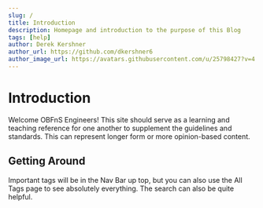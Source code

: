 ```yaml
---
slug: /
title: Introduction
description: Homepage and introduction to the purpose of this Blog
tags: [help]
author: Derek Kershner
author_url: https://github.com/dkershner6
author_image_url: https://avatars.githubusercontent.com/u/25798427?v=4
---
```


# Introduction

Welcome OBFnS Engineers! This site should serve as a learning and teaching reference for one another to supplement the guidelines and standards. This can represent longer form or more opinion-based content.

## Getting Around

Important tags will be in the Nav Bar up top, but you can also use the All Tags page to see absolutely everything. The search can also be quite helpful.

<!--truncate-->
